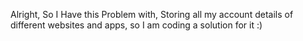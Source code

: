 Alright, So I Have this Problem with, Storing all my account details of different websites and apps, so I am coding a solution for it :)
